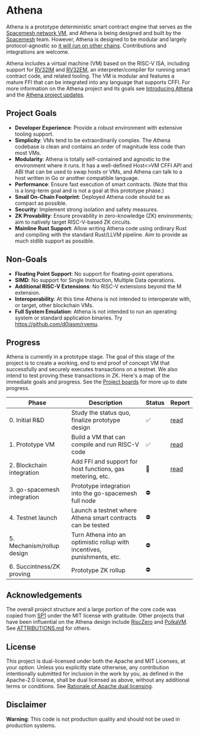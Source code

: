 # Athena

Athena is a prototype deterministic smart contract engine that serves as the [Spacemesh network VM][2], and Athena is being designed and built by the  [Spacemesh][8] team. However, Athena is designed to be modular and largely protocol-agnostic so [it will run on other chains][9]. Contributions and integrations are welcome.

Athena includes a virtual machine (VM) based on the RISC-V ISA, including support for [RV32IM][10] and [RV32EM][1], an interpreter/compiler for running smart contract code, and related tooling. The VM is modular and features a mature FFI that can be integrated into any language that supports CFFI. For more information on the Athena project and its goals see [Introducing Athena][2] and the [Athena project updates][3].

## Project Goals
- **Developer Experience**: Provide a robust environment with extensive tooling support.
- **Simplicity**: VMs tend to be extraordinarily complex. The Athena codebase is clean and contains an order of magnitude less code than most VMs.
- **Modularity**: Athena is totally self-contained and agnostic to the environment where it runs. It has a well-defined Host<>VM CFFI API and ABI that can be used to swap hosts or VMs, and Athena can talk to a host written in Go or another compatible language.
- **Performance**: Ensure fast execution of smart contracts. (Note that this is a long-term goal and is not a goal at this prototype phase.)
- **Small On-Chain Footprint**: Deployed Athena code should be as compact as possible.
- **Security**: Implement strong isolation and safety measures.
- **ZK Provability**: Ensure provability in zero-knowledge (ZK) environments; aim to natively target RISC-V-based ZK circuits.
- **Mainline Rust Support**: Allow writing Athena code using ordinary Rust and compiling with the standard Rust/LLVM pipeline. Aim to provide as much stdlib support as possible.

## Non-Goals
- **Floating Point Support**: No support for floating-point operations.
- **SIMD**: No support for Single Instruction, Multiple Data operations.
- **Additional RISC-V Extensions**: No RISC-V extensions beyond the M extension.
- **Interoperability**: At this time Athena is not intended to interoperate with, or target, other blockchain VMs.
- **Full System Emulation**: Athena is not intended to run an operating system or standard application binaries. Try https://github.com/d0iasm/rvemu.

## Progress

Athena is currently in a prototype stage. The goal of this stage of the project is to create a working, end to end proof of concept VM that successfully and securely executes transactions on a testnet. We also intend to test proving these transactions in ZK. Here's a map of the immediate goals and progress. See the [Project boards][12] for more up to date progress.

| Phase | Description | Status | Report |
| ----- | ----------- | ------ | ------ |
| 0. Initial R&D | Study the status quo, finalize prototype design | ✅ | [read][13] |
| 1. Prototype VM | Build a VM that can compile and run RISC-V code | ✅ | [read][14] |
| 2. Blockchain integration | Add FFI and support for host functions, gas metering, etc. | 🚧 | [read][15] |
| 3. go-spacemesh integration | Prototype integration into the go-spacemesh full node | ⛔ | |
| 4. Testnet launch | Launch a testnet where Athena smart contracts can be tested | ⛔ | |
| 5. Mechanism/rollup design | Turn Athena into an optimistic rollup with incentives, punishments, etc. | ⛔ | |
| 6. Succintness/ZK proving | Prototype ZK rollup | ⛔ | |

## Acknowledgements
The overall project structure and a large portion of the core code was copied from [SP1][4] under the MIT license with gratitude. Other projects that have been influential on the Athena design include [RiscZero][5] and [PolkaVM][6]. See [ATTRIBUTIONS.md][11] for others.

## License
This project is dual-licensed under both the Apache and MIT Licenses, at your option. Unless you explicitly state otherwise, any contribution intentionally submitted for inclusion in the work by you, as defined in the Apache-2.0 license, shall be dual licensed as above, without any additional terms or conditions. See [Rationale of Apache dual licensing][7].

## Disclaimer
**Warning**: This code is not production quality and should not be used in production systems.

[1]: https://five-embeddev.com/riscv-user-isa-manual/Priv-v1.12/rv32e.html
[2]: https://spacemesh.io/blog/introducing-athena/
[3]: https://athenavm.github.io/
[4]: https://github.com/succinctlabs/sp1/
[5]: https://github.com/risc0/risc0/
[6]: https://github.com/koute/polkavm
[7]: https://internals.rust-lang.org/t/rationale-of-apache-dual-licensing/
[8]: https://spacemesh.io/
[9]: https://www.athenavm.org/athena/update/2024/06/14/june-project-update.html#ecosystem
[10]: https://five-embeddev.com/riscv-user-isa-manual/Priv-v1.12/rv32.html#rv32
[11]: ATTRIBUTIONS.md
[12]: https://github.com/athenavm/athena/projects?query=is%3Aopen
[13]: https://www.athenavm.org/athena/update/2024/05/09/project-update.html
[14]: https://www.athenavm.org/athena/update/2024/06/14/june-project-update.html
[15]: https://www.athenavm.org/athena/update/2024/07/20/july-project-update.html
